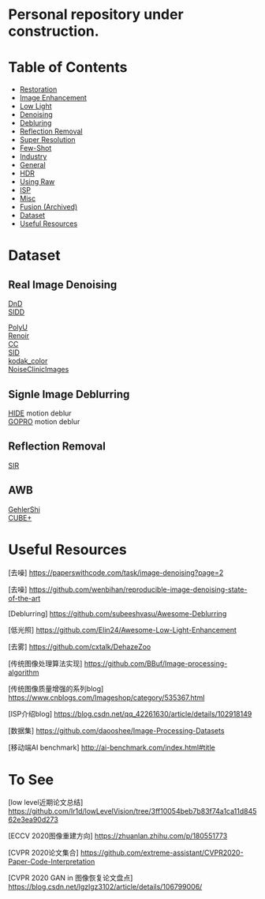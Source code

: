 # Personal repository under construction.

# Table of Contents
- <a href='Restoration.md'> Restoration </a>
- <a href='Enhancement.md'> Image Enhancement </a>
- <a href='LowLight.md'> Low Light </a>
- <a href='Denoising.md'> Denoising </a>
- <a href='Debluring.md'> Debluring </a>
- <a href='ReflectionRemoval.md'> Reflection Removal </a>
- <a href='SuperResolution.md'> Super Resolution </a>
- <a href='Few-Shot.md'> Few-Shot</a>
- <a href='Industry.md'> Industry</a>
- <a href='General.md'> General </a>
- <a href='HDR.md'> HDR </a>
- <a href='UsingRaw.md'> Using Raw </a>
- <a href='ISP.md'> ISP </a>
- <a href='Misc.md'> Misc </a>
- <a href='Fusion.md'> Fusion (Archived) </a>
- [Dataset](#dataset)
- [Useful Resources](#useful-resources)

	


# Dataset
## Real Image Denoising
[DnD](https://noise.visinf.tu-darmstadt.de/) <Br>
[SIDD](https://www.eecs.yorku.ca/~kamel/sidd/) <Br>

[PolyU](https://github.com/csjunxu/PolyU-Real-World-Noisy-Images-Dataset) <Br>
[Renoir](http://ani.stat.fsu.edu/~abarbu/Renoir.html) <Br>
[CC](http://snam.ml/research/ccnoise) <Br>
[SID](http://cchen156.web.engr.illinois.edu/SID.html) <Br>
[kodak_color](http://r0k.us/graphics/kodak/) <Br>
[NoiseClinicImages](http://demo.ipol.im/demo/125/input_select?044_solvay_1927.x=63&044_solvay_1927.y=68) <Br>
	
## Signle Image Deblurring
[HIDE](https://github.com/joanshen0508/HA_deblur) motion deblur <Br>
[GOPRO](https://github.com/SeungjunNah/DeepDeblur_release) motion deblur <Br>

## Reflection Removal
[SIR](https://sir2data.github.io/) <Br>

## AWB
[GehlerShi](https://www2.cs.sfu.ca/~colour/data/shi_gehler/) <Br>
[CUBE+](https://ipg.fer.hr/ipg/resources/color_constancy)


# Useful Resources

[去噪] https://paperswithcode.com/task/image-denoising?page=2 

[去噪] https://github.com/wenbihan/reproducible-image-denoising-state-of-the-art

[Deblurring] https://github.com/subeeshvasu/Awesome-Deblurring

[低光照] https://github.com/Elin24/Awesome-Low-Light-Enhancement

[去雾] https://github.com/cxtalk/DehazeZoo

[传统图像处理算法实现] https://github.com/BBuf/Image-processing-algorithm

[传统图像质量增强的系列blog] https://www.cnblogs.com/Imageshop/category/535367.html

[ISP介绍blog] https://blog.csdn.net/qq_42261630/article/details/102918149

[数据集] https://github.com/daooshee/Image-Processing-Datasets

[移动端AI benchmark] http://ai-benchmark.com/index.html#title


# To See
[low level近期论文总结] https://github.com/Ir1d/lowLevelVision/tree/3ff10054beb7b83f74a1ca11d84562e3ea90d273

[ECCV 2020图像重建方向] https://zhuanlan.zhihu.com/p/180551773

[CVPR 2020论文集合] https://github.com/extreme-assistant/CVPR2020-Paper-Code-Interpretation

[CVPR 2020 GAN in 图像恢复论文盘点] https://blog.csdn.net/lgzlgz3102/article/details/106799006/
